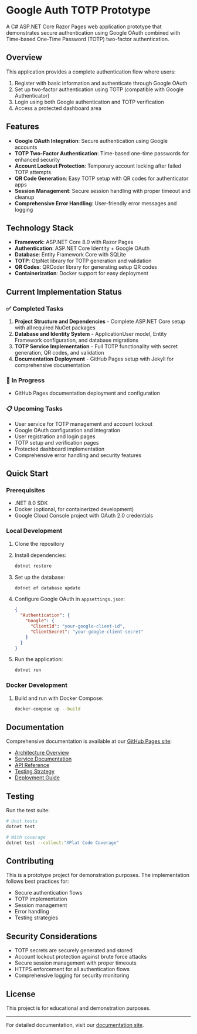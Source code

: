 # Google Auth TOTP Prototype

A C# ASP.NET Core Razor Pages web application prototype that demonstrates secure authentication using Google OAuth combined with Time-based One-Time Password (TOTP) two-factor authentication.

## Overview

This application provides a complete authentication flow where users:
1. Register with basic information and authenticate through Google OAuth
2. Set up two-factor authentication using TOTP (compatible with Google Authenticator)
3. Login using both Google authentication and TOTP verification
4. Access a protected dashboard area

## Features

- **Google OAuth Integration**: Secure authentication using Google accounts
- **TOTP Two-Factor Authentication**: Time-based one-time passwords for enhanced security
- **Account Lockout Protection**: Temporary account locking after failed TOTP attempts
- **QR Code Generation**: Easy TOTP setup with QR codes for authenticator apps
- **Session Management**: Secure session handling with proper timeout and cleanup
- **Comprehensive Error Handling**: User-friendly error messages and logging

## Technology Stack

- **Framework**: ASP.NET Core 8.0 with Razor Pages
- **Authentication**: ASP.NET Core Identity + Google OAuth
- **Database**: Entity Framework Core with SQLite
- **TOTP**: OtpNet library for TOTP generation and validation
- **QR Codes**: QRCoder library for generating setup QR codes
- **Containerization**: Docker support for easy deployment

## Current Implementation Status

### ✅ Completed Tasks

1. **Project Structure and Dependencies** - Complete ASP.NET Core setup with all required NuGet packages
2. **Database and Identity System** - ApplicationUser model, Entity Framework configuration, and database migrations
3. **TOTP Service Implementation** - Full TOTP functionality with secret generation, QR codes, and validation
4. **Documentation Deployment** - GitHub Pages setup with Jekyll for comprehensive documentation

### 🚧 In Progress

- GitHub Pages documentation deployment and configuration

### 📋 Upcoming Tasks

- User service for TOTP management and account lockout
- Google OAuth configuration and integration
- User registration and login pages
- TOTP setup and verification pages
- Protected dashboard implementation
- Comprehensive error handling and security features

## Quick Start

### Prerequisites

- .NET 8.0 SDK
- Docker (optional, for containerized development)
- Google Cloud Console project with OAuth 2.0 credentials

### Local Development

1. Clone the repository
2. Install dependencies:
   ```bash
   dotnet restore
   ```

3. Set up the database:
   ```bash
   dotnet ef database update
   ```

4. Configure Google OAuth in `appsettings.json`:
   ```json
   {
     "Authentication": {
       "Google": {
         "ClientId": "your-google-client-id",
         "ClientSecret": "your-google-client-secret"
       }
     }
   }
   ```

5. Run the application:
   ```bash
   dotnet run
   ```

### Docker Development

1. Build and run with Docker Compose:
   ```bash
   docker-compose up --build
   ```

## Documentation

Comprehensive documentation is available at our [GitHub Pages site](https://your-username.github.io/your-repo-name/):

- [Architecture Overview](Docs/Architecture/Overview.md)
- [Service Documentation](Docs/Services/)
- [API Reference](Docs/API/)
- [Testing Strategy](Docs/Testing/)
- [Deployment Guide](Docs/Deployment/)

## Testing

Run the test suite:

```bash
# Unit tests
dotnet test

# With coverage
dotnet test --collect:"XPlat Code Coverage"
```

## Contributing

This is a prototype project for demonstration purposes. The implementation follows best practices for:

- Secure authentication flows
- TOTP implementation
- Session management
- Error handling
- Testing strategies

## Security Considerations

- TOTP secrets are securely generated and stored
- Account lockout protection against brute force attacks
- Secure session management with proper timeouts
- HTTPS enforcement for all authentication flows
- Comprehensive logging for security monitoring

## License

This project is for educational and demonstration purposes.

---

For detailed documentation, visit our [documentation site](https://your-username.github.io/your-repo-name/).